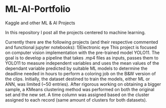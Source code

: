 # ML-AI-Portfolio
Kaggle and other ML &amp; AI Projects 

In this repository I post all the projects centered to machine learning.

Currently there are the following projects (and their respective commented and functional jupyter notebooks):
1)Electronic eye 
  This project is focused on computer vision implementation with the pre-trained model YOLO11. The goal is to develop a pipeline that takes .mp4 files as inputs, passes them to YOLO11 to measure independent variables and uses the mean values of the dependant variable predicted by suitable ML models to determine the deadline needed in hours to perform a coloring job on the B&W version of the clips. 
  Initially, the dataset destined to train the models, either ML or ANN, was limited (~50 entries). After rigorous working on obtaining a bigger sample, a KMeans clustering method was performed on both the original set and the new set. A time column was assigned based on the cluster assigned to each record (same amount of clusters for both datasets).
